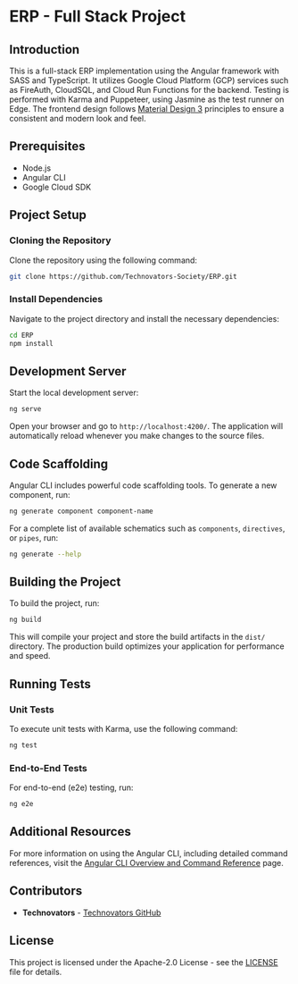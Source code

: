 # ERP - Full Stack Project

## Introduction
This is a full-stack ERP implementation using the Angular framework with SASS and TypeScript. It utilizes Google Cloud Platform (GCP) services such as FireAuth, CloudSQL, and Cloud Run Functions for the backend. Testing is performed with Karma and Puppeteer, using Jasmine as the test runner on Edge. The frontend design follows [Material Design 3](https://m3.material.io/) principles to ensure a consistent and modern look and feel.

## Prerequisites
- Node.js
- Angular CLI
- Google Cloud SDK

## Project Setup

### Cloning the Repository
Clone the repository using the following command:
```bash
git clone https://github.com/Technovators-Society/ERP.git
```

### Install Dependencies
Navigate to the project directory and install the necessary dependencies:
```bash
cd ERP
npm install
```

## Development Server
Start the local development server:
```bash
ng serve
```
Open your browser and go to `http://localhost:4200/`. The application will automatically reload whenever you make changes to the source files.

## Code Scaffolding
Angular CLI includes powerful code scaffolding tools. To generate a new component, run:
```bash
ng generate component component-name
```
For a complete list of available schematics such as `components`, `directives`, or `pipes`, run:
```bash
ng generate --help
```

## Building the Project
To build the project, run:
```bash
ng build
```
This will compile your project and store the build artifacts in the `dist/` directory. The production build optimizes your application for performance and speed.

## Running Tests

### Unit Tests
To execute unit tests with Karma, use the following command:
```bash
ng test
```

### End-to-End Tests
For end-to-end (e2e) testing, run:
```bash
ng e2e
```

## Additional Resources
For more information on using the Angular CLI, including detailed command references, visit the [Angular CLI Overview and Command Reference](https://angular.dev/tools/cli/) page.

## Contributors
- **Technovators** - [Technovators GitHub](https://github.com/Technovators-Society)

## License
This project is licensed under the Apache-2.0 License - see the [LICENSE](https://github.com/Technovators-Society/ERP/blob/main/LICENSE) file for details.
